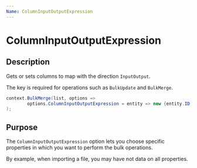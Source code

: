 ```yaml
---
Name: ColumnInputOutputExpression
---
```


# ColumnInputOutputExpression

## Description

Gets or sets columns to map with the direction `InputOutput`.

The key is required for operations such as `BulkUpdate` and `BulkMerge`.


```csharp
context.BulkMerge(list, options => 
        options.ColumnInputOutputExpression = entity => new {entity.ID, entity.Code}
); 
```

## Purpose
The `ColumnInputOutputExpression` option lets you choose specific properties in which you want to perform the bulk operations.

By example, when importing a file, you may have not data on all properties.
